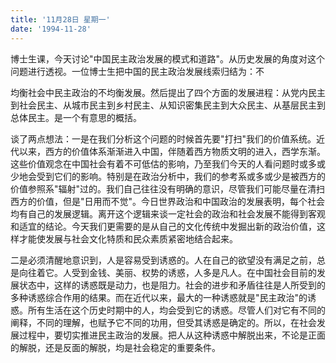 ```yaml
---
title: '11月28日 星期一'
date: '1994-11-28'
---
```


博士生课，今天讨论"中国民主政治发展的模式和道路"。从历史发展的角度对这个问题进行透视。一位博士生把中国的民主政治发展线索归结为：不

均衡社会中民主政治的不均衡发展。然后提出了四个方面的发展进程：从党内民主到社会民主、从城市民主到乡村民主、从知识密集民主到大众民主、从基层民主到总体民主。是一个有意思的概括。

谈了两点想法：一是在我们分析这个问题的时候首先要"打扫"我们的价值系统。近代以来，西方的价值体系渐渐进入中国，伴随着西方物质文明的进入，西学东渐。这些价值观念在中国社会有着不可低估的影响，乃至我们今天的人看问题时或多或少地会受到它们的影响。特别是在政治分析中，我们的参考系或多或少是被西方的价值参照系"辐射"过的。我们自己往往没有明确的意识，尽管我们可能尽量在清扫西方的价值，但是"日用而不觉"。今日世界政治和中国政治的发展表明，每个社会均有自己的发展逻辑。离开这个逻辑来谈一定社会的政治和社会发展不能得到客观和适宜的结论。今天我们更需要的是从自己的文化传统中发掘出新的政治价值，这样才能使发展与社会文化特质和民众素质紧密地结合起来。

二是必须清醒地意识到，人是容易受到诱惑的。人在自己的欲望没有满足之前，总是向往着它。人受到金钱、美丽、权势的诱惑，人多是凡人。在中国社会目前的发展状态中，这样的诱惑既是动力，也是阻力。社会的进步和矛盾往往是人所受到的多种诱惑综合作用的结果。而在近代以来，最大的一种诱惑就是"民主政治"的诱惑。所有生活在这个历史时期中的人，均会受到它的诱惑。尽管人们对它有不同的阐释，不同的理解，也赋予它不同的功用，但受其诱惑是确定的。所以，在社会发展过程中，要切实推进民主政治的发展。把人从这种诱惑中解脱出来，不论是正面的解脱，还是反面的解脱，均是社会稳定的重要条件。

